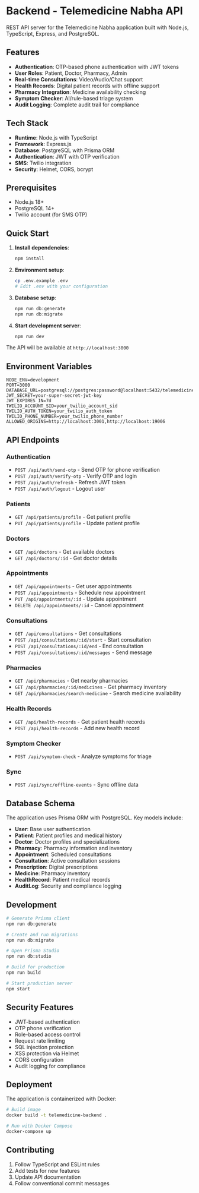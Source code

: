 # Backend - Telemedicine Nabha API

REST API server for the Telemedicine Nabha application built with Node.js, TypeScript, Express, and PostgreSQL.

## Features

- **Authentication**: OTP-based phone authentication with JWT tokens
- **User Roles**: Patient, Doctor, Pharmacy, Admin
- **Real-time Consultations**: Video/Audio/Chat support
- **Health Records**: Digital patient records with offline support
- **Pharmacy Integration**: Medicine availability checking
- **Symptom Checker**: AI/rule-based triage system
- **Audit Logging**: Complete audit trail for compliance

## Tech Stack

- **Runtime**: Node.js with TypeScript
- **Framework**: Express.js
- **Database**: PostgreSQL with Prisma ORM
- **Authentication**: JWT with OTP verification
- **SMS**: Twilio integration
- **Security**: Helmet, CORS, bcrypt

## Prerequisites

- Node.js 18+ 
- PostgreSQL 14+
- Twilio account (for SMS OTP)

## Quick Start

1. **Install dependencies**:
   ```bash
   npm install
   ```

2. **Environment setup**:
   ```bash
   cp .env.example .env
   # Edit .env with your configuration
   ```

3. **Database setup**:
   ```bash
   npm run db:generate
   npm run db:migrate
   ```

4. **Start development server**:
   ```bash
   npm run dev
   ```

The API will be available at `http://localhost:3000`

## Environment Variables

```env
NODE_ENV=development
PORT=3000
DATABASE_URL=postgresql://postgres:password@localhost:5432/telemedicine_nabha
JWT_SECRET=your-super-secret-jwt-key
JWT_EXPIRES_IN=7d
TWILIO_ACCOUNT_SID=your_twilio_account_sid
TWILIO_AUTH_TOKEN=your_twilio_auth_token
TWILIO_PHONE_NUMBER=your_twilio_phone_number
ALLOWED_ORIGINS=http://localhost:3001,http://localhost:19006
```

## API Endpoints

### Authentication
- `POST /api/auth/send-otp` - Send OTP for phone verification
- `POST /api/auth/verify-otp` - Verify OTP and login
- `POST /api/auth/refresh` - Refresh JWT token
- `POST /api/auth/logout` - Logout user

### Patients
- `GET /api/patients/profile` - Get patient profile
- `PUT /api/patients/profile` - Update patient profile

### Doctors
- `GET /api/doctors` - Get available doctors
- `GET /api/doctors/:id` - Get doctor details

### Appointments
- `GET /api/appointments` - Get user appointments
- `POST /api/appointments` - Schedule new appointment
- `PUT /api/appointments/:id` - Update appointment
- `DELETE /api/appointments/:id` - Cancel appointment

### Consultations
- `GET /api/consultations` - Get consultations
- `POST /api/consultations/:id/start` - Start consultation
- `POST /api/consultations/:id/end` - End consultation
- `POST /api/consultations/:id/messages` - Send message

### Pharmacies
- `GET /api/pharmacies` - Get nearby pharmacies
- `GET /api/pharmacies/:id/medicines` - Get pharmacy inventory
- `GET /api/pharmacies/search-medicine` - Search medicine availability

### Health Records
- `GET /api/health-records` - Get patient health records
- `POST /api/health-records` - Add new health record

### Symptom Checker
- `POST /api/symptom-check` - Analyze symptoms for triage

### Sync
- `POST /api/sync/offline-events` - Sync offline data

## Database Schema

The application uses Prisma ORM with PostgreSQL. Key models include:

- **User**: Base user authentication
- **Patient**: Patient profiles and medical history
- **Doctor**: Doctor profiles and specializations
- **Pharmacy**: Pharmacy information and inventory
- **Appointment**: Scheduled consultations
- **Consultation**: Active consultation sessions
- **Prescription**: Digital prescriptions
- **Medicine**: Pharmacy inventory
- **HealthRecord**: Patient medical records
- **AuditLog**: Security and compliance logging

## Development

```bash
# Generate Prisma client
npm run db:generate

# Create and run migrations
npm run db:migrate

# Open Prisma Studio
npm run db:studio

# Build for production
npm run build

# Start production server
npm start
```

## Security Features

- JWT-based authentication
- OTP phone verification
- Role-based access control
- Request rate limiting
- SQL injection protection
- XSS protection via Helmet
- CORS configuration
- Audit logging for compliance

## Deployment

The application is containerized with Docker:

```bash
# Build image
docker build -t telemedicine-backend .

# Run with Docker Compose
docker-compose up
```

## Contributing

1. Follow TypeScript and ESLint rules
2. Add tests for new features
3. Update API documentation
4. Follow conventional commit messages
